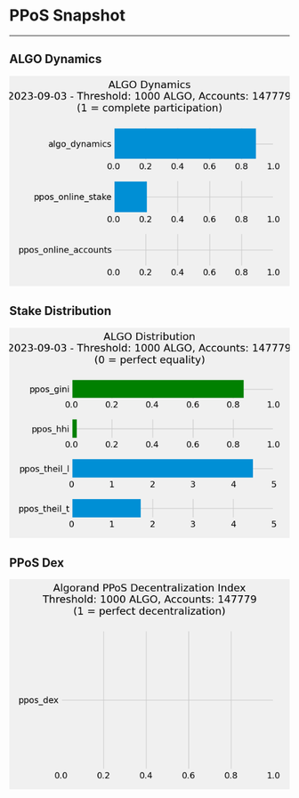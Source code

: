# PPoS Snapshot

---

## ALGO Dynamics

![Snapshot PPoS Dynamics](images/snapshot_algo_dynamics.png)

## Stake Distribution

![Snapshot PPoS Distribution](images/snapshot_algo_distribution.png)

## PPoS Dex

![Snapshot PPoS Dex](images/snapshot_ppos_dex.png)
